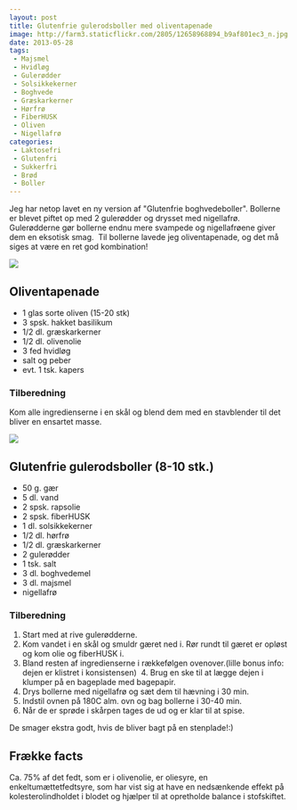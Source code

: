 ```yaml
---
layout: post
title: Glutenfrie gulerodsboller med oliventapenade
image: http://farm3.staticflickr.com/2805/12658968894_b9af801ec3_n.jpg
date: 2013-05-28
tags:
 - Majsmel
 - Hvidløg
 - Gulerødder
 - Solsikkekerner
 - Boghvede
 - Græskarkerner
 - Hørfrø
 - FiberHUSK
 - Oliven
 - Nigellafrø
categories:
 - Laktosefri
 - Glutenfri
 - Sukkerfri
 - Brød 
 - Boller
---
```


Jeg har netop lavet en ny version af "Glutenfrie boghvedeboller". Bollerne er
blevet piftet op med 2 gulerødder og drysset med nigellafrø. Gulerødderne gør
bollerne endnu mere svampede og nigellafrøene giver dem en eksotisk smag. 
Til bollerne lavede jeg oliventapenade, og det må siges at være en ret god
kombination!

[ ![](http://3.bp.blogspot.com/-9uZFQcln5l4/UaUNVTTzvuI/AAAAAAAAA7o/RUbmoD8jR3g/s1600/Oliventapenade.jpg) ](http://3.bp.blogspot.com/-9uZFQcln5l4/UaUNVTTzvuI/AAAAAAAAA7o/RUbmoD8jR3g/s1600/Oliventapenade.jpg)

## Oliventapenade
- 1 glas sorte oliven (15-20 stk)
- 3 spsk. hakket basilikum
- 1/2 dl. græskarkerner
- 1/2 dl. olivenolie
- 3 fed hvidløg
- salt og peber
- evt. 1 tsk. kapers

### Tilberedning
Kom alle ingredienserne i en skål og blend dem med en stavblender til det bliver
en ensartet masse.

[ ![](http://2.bp.blogspot.com/-h66ITVNFq0A/UaUOKv9OdGI/AAAAAAAAA7w/YFJWEFcXIMc/s1600/Boller_med_nigellafr%C3%B8.jpg) ](http://2.bp.blogspot.com/-h66ITVNFq0A/UaUOKv9OdGI/AAAAAAAAA7w/YFJWEFcXIMc/s1600/Boller_med_nigellafr%C3%B8.jpg)


## Glutenfrie gulerodsboller (8-10 stk.)
- 50 g. gær
- 5 dl. vand
- 2 spsk. rapsolie
- 2 spsk. fiberHUSK
- 1 dl. solsikkekerner
- 1/2 dl. hørfrø
- 1/2 dl. græskarkerner
- 2 gulerødder
- 1 tsk. salt
- 3 dl. boghvedemel
- 3 dl. majsmel
- nigellafrø

### Tilberedning
1. Start med at rive gulerødderne.
2. Kom vandet i en skål og smuldr gæret ned i. Rør rundt til gæret er opløst og
   kom olie og fiberHUSK i.
3. Bland resten af ingredienserne i rækkefølgen ovenover.(lille bonus info:
   dejen er klistret i konsistensen) 
4. Brug en ske til at lægge dejen i klumper på en bageplade med bagepapir.
5. Drys bollerne med nigellafrø og sæt dem til hævning i 30 min. 
6. Indstil ovnen på 180C alm. ovn og bag bollerne i 30-40 min.
7. Når de er sprøde i skårpen tages de ud og er klar til at spise. 

De smager ekstra godt, hvis de bliver bagt på en stenplade!:)

## Frække facts
Ca. 75% af det fedt, som er i olivenolie, er oliesyre, en enkeltumættetfedtsyre,
som har vist sig at have en nedsænkende effekt på kolesterolindholdet i blodet
og hjælper til at opretholde balance i stofskiftet.
